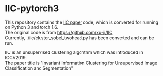 # IIC-pytorch3

This repository contains the [IIC paper](https://arxiv.org/abs/1807.06653) code, which is converted for running on Python 3 and torch 1.6.  
The original code is from https://github.com/xu-ji/IIC  
Currently, ./iic/cluster_sobel_twohead.py has been converted and can be run.  

IIC is an unsupervised clustering algorithm which was introduced in ICCV2019.  
The paper title is "Invariant Information Clustering for Unsupervised Image Classification and Segmentation"

